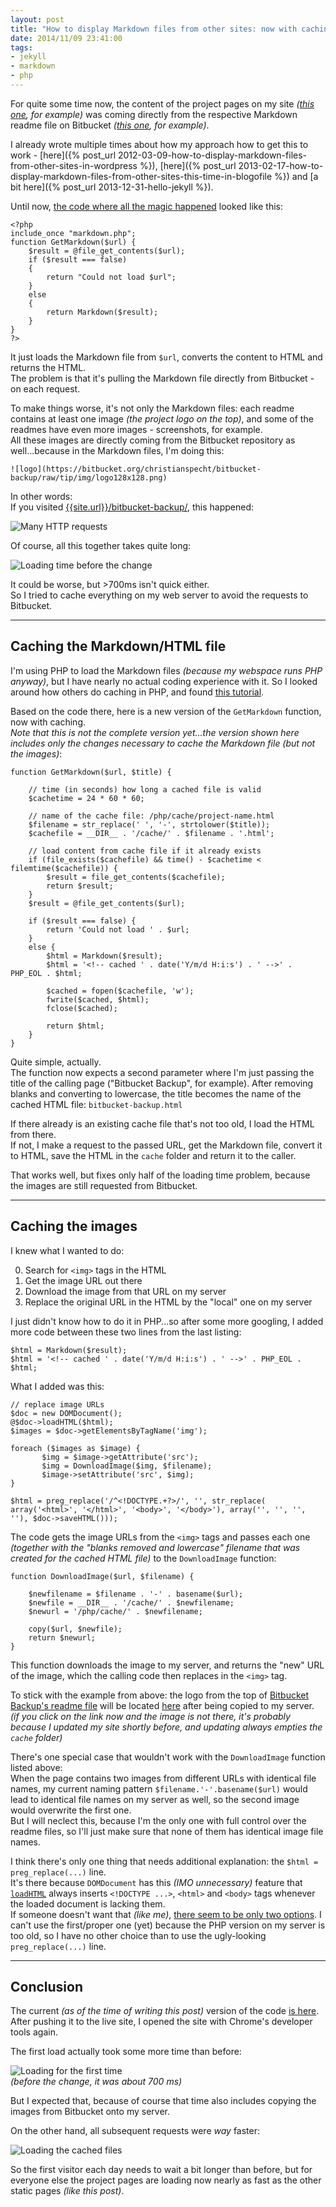 ```yaml
---
layout: post
title: "How to display Markdown files from other sites: now with caching!"
date: 2014/11/09 23:41:00
tags:
- jekyll
- markdown
- php
---
```


For quite some time now, the content of the project pages on my site *([this one](/bitbucket-backup/), for example)* was coming directly from the respective Markdown readme file on Bitbucket *([this one](https://github.com/christianspecht/bitbucket-backup/blob/master/readme-full.md), for example)*.

I already wrote multiple times about how my approach how to get this to work - [here]({% post_url 2012-03-09-how-to-display-markdown-files-from-other-sites-in-wordpress %}), [here]({% post_url 2013-02-17-how-to-display-markdown-files-from-other-sites-this-time-in-blogofile %}) and [a bit here]({% post_url 2013-12-31-hello-jekyll %}).

Until now, [the code where all the magic happened](https://github.com/christianspecht/blog/blob/003539ea60ef8918274cd4a2de3fbc50940116ee/src/php/md-include.php) looked like this:

    <?php
    include_once "markdown.php";
    function GetMarkdown($url) {
        $result = @file_get_contents($url);
        if ($result === false)
        {
            return "Could not load $url";
        }
        else
        {
            return Markdown($result);
        }
    }
    ?>

It just loads the Markdown file from `$url`, converts the content to HTML and returns the HTML.  
The problem is that it's pulling the Markdown file directly from Bitbucket - on each request.

To make things worse, it's not only the Markdown files: each readme contains at least one image *(the project logo on the top)*, and some of the readmes have even more images - screenshots, for example.  
All these images are directly coming from the Bitbucket repository as well...because in the Markdown files, I'm doing this:

    ![logo](https://bitbucket.org/christianspecht/bitbucket-backup/raw/tip/img/logo128x128.png)

In other words:  
If you visited [{{site.url}}/bitbucket-backup/](/bitbucket-backup/), this happened:

![Many HTTP requests](/img/markdown-network.svg)

Of course, all this together takes quite long:

![Loading time before the change](/img/markdown-network01.png)

It could be worse, but >700ms isn't quick either.   
So I tried to cache everything on my web server to avoid the requests to Bitbucket.

---

## Caching the Markdown/HTML file

I'm using PHP to load the Markdown files *(because my webspace runs PHP anyway)*, but I have nearly no actual coding experience with it. So I looked around how others do caching in PHP, and found [this tutorial](http://www.catswhocode.com/blog/how-to-create-a-simple-and-efficient-php-cache).

Based on the code there, here is a new version of the `GetMarkdown` function, now with caching.  
*Note that this is not the complete version yet...the version shown here includes only the changes necessary to cache the Markdown file (but not the images)*:


    function GetMarkdown($url, $title) {

        // time (in seconds) how long a cached file is valid
        $cachetime = 24 * 60 * 60; 
        
        // name of the cache file: /php/cache/project-name.html
        $filename = str_replace(' ', '-', strtolower($title));
        $cachefile = __DIR__ . '/cache/' . $filename . '.html';
        
        // load content from cache file if it already exists
        if (file_exists($cachefile) && time() - $cachetime < filemtime($cachefile)) {
            $result = file_get_contents($cachefile);
            return $result;
        }
        $result = @file_get_contents($url);

        if ($result === false) {
            return 'Could not load ' . $url;
        }
        else {
            $html = Markdown($result);
            $html = '<!-- cached ' . date('Y/m/d H:i:s') . ' -->' . PHP_EOL . $html;
            
            $cached = fopen($cachefile, 'w');
            fwrite($cached, $html);
            fclose($cached);
            
            return $html;
        }
    }

Quite simple, actually.  
The function now expects a second parameter where I'm just passing the title of the calling page ("Bitbucket Backup", for example). After removing blanks and converting to lowercase, the title becomes the name of the cached HTML file: `bitbucket-backup.html`

If there already is an existing cache file that's not too old, I load the HTML from there.  
If not, I make a request to the passed URL, get the Markdown file, convert it to HTML, save the HTML in the `cache` folder and return it to the caller.

That works well, but fixes only half of the loading time problem, because the images are still requested from Bitbucket.

---

## Caching the images

I knew what I wanted to do:

0. Search for `<img>` tags in the HTML
0. Get the image URL out there
0. Download the image from that URL on my server
0. Replace the original URL in the HTML by the "local" one on my server

I just didn't know how to do it in PHP...so after some more googling, I added more code between these two lines from the last listing:

    $html = Markdown($result);
    $html = '<!-- cached ' . date('Y/m/d H:i:s') . ' -->' . PHP_EOL . $html;
    

What I added was this:
    
    // replace image URLs
    $doc = new DOMDocument();
    @$doc->loadHTML($html);
    $images = $doc->getElementsByTagName('img');

    foreach ($images as $image) {
           $img = $image->getAttribute('src');
           $img = DownloadImage($img, $filename);
           $image->setAttribute('src', $img);
    }
    
    $html = preg_replace('/^<!DOCTYPE.+?>/', '', str_replace( array('<html>', '</html>', '<body>', '</body>'), array('', '', '', ''), $doc->saveHTML()));


The code gets the image URLs from the `<img>` tags and passes each one *(together with the "blanks removed and lowercase" filename that was created for the cached HTML file)* to the `DownloadImage` function:

    function DownloadImage($url, $filename) {

        $newfilename = $filename . '-' . basename($url);
        $newfile = __DIR__ . '/cache/' . $newfilename;
        $newurl = '/php/cache/' . $newfilename;
        
        copy($url, $newfile);
        return $newurl;
    }

This function downloads the image to my server, and returns the "new" URL of the image, which the calling code then replaces in the `<img>` tag.

To stick with the example from above: the logo from the top of [Bitbucket Backup's readme file](https://github.com/christianspecht/bitbucket-backup/blob/master/readme-full.md) will be located [here](/php/cache/bitbucket-backup-logo128x128.png) after being copied to my server.  
*(if you click on the link now and the image is not there, it's probably because I updated my site shortly before, and updating always empties the `cache` folder)*

There's one special case that wouldn't work with the `DownloadImage` function listed above:  
When the page contains two images from different URLs with identical file names, my current naming pattern `$filename.'-'.basename($url)` would lead to identical file names on my server as well, so the second image would overwrite the first one.  
But I will neclect this, because I'm the only one with full control over the readme files, so I'll just make sure that none of them has identical image file names.

I think there's only one thing that needs additional explanation: the `$html = preg_replace(...)` line.  
It's there because `DOMDocument` has this *(IMO unnecessary)* feature that [`loadHTML`](http://php.net/manual/de/domdocument.loadhtml.php) always inserts `<!DOCTYPE ...>`, `<html>` and `<body>` tags whenever the loaded document is lacking them.  
If someone doesn't want that *(like me)*, [there seem to be only two options](http://stackoverflow.com/a/5444590/6884). I can't use the first/proper one (yet) because the PHP version on my server is too old, so I have no other choice than to use the ugly-looking `preg_replace(...)` line.

---

## Conclusion

The current *(as of the time of writing this post)* version of the code [is here](https://github.com/christianspecht/blog/blob/f0cae8f3656d2d1ff9b7b42d8c3ec9fc78ce7965/src/php/md-include.php).
After pushing it to the live site, I opened the site with Chrome's developer tools again.

The first load actually took some more time than before:

![Loading for the first time](/img/markdown-network02.png)  
*(before the change, it was about 700 ms)*

But I expected that, because of course that time also includes copying the images from Bitbucket onto my server.

On the other hand, all subsequent requests were *way* faster:

![Loading the cached files](/img/markdown-network03.png)

So the first visitor each day needs to wait a bit longer than before, but for everyone else the project pages are loading now nearly as fast as the other static pages *(like this post)*. 